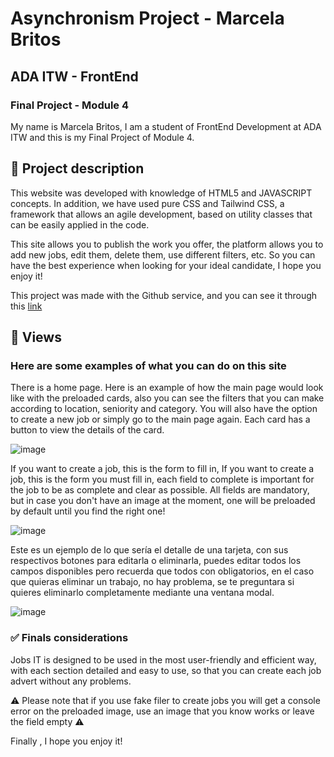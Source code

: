 # Asynchronism Project - Marcela Britos
## ADA ITW - FrontEnd

### Final Project - Module 4

My name is Marcela Britos, I am a student of FrontEnd Development at ADA ITW and this is my Final Project of Module 4.

## 📑 Project description

This website was developed with knowledge of HTML5 and JAVASCRIPT concepts. In addition, we have used pure CSS and Tailwind CSS, a framework that allows an agile development, based on utility classes that can be easily applied in the code.



This site allows you to publish the work you offer, the platform allows you to add new jobs, edit them, delete them, use different filters, etc. So you can have the best experience when looking for your ideal candidate, I hope you enjoy it! 





This project was made with the Github service, and you can see it through this [link](https://marcelabrx.github.io/asynchronism-project/)

## 👀 Views

### Here are some examples of what you can do on this site
There is a home page. Here is an example of how the main page would look like with the preloaded cards, also you can see the filters that you can make according to location, seniority and category. You will also have the option to create a new job or simply go to the main page again. Each card has a button to view the details of the card. 

![image](https://github.com/marcelabrx/asynchronism-project/assets/119630999/cb637a42-e5c3-4666-b4a0-8f67e186f0c9)

If you want to create a job, this is the form to fill in, If you want to create a job, this is the form you must fill in, each field to complete is important for the job to be as complete and clear as possible. All fields are mandatory, but in case you don't have an image at the moment, one will be preloaded by default until you find the right one!

![image](https://github.com/marcelabrx/asynchronism-project/assets/119630999/129d3efc-b1d3-42d4-b6fb-06fef4732557)

Este es un ejemplo de lo que sería el detalle de una tarjeta, con sus respectivos botones para editarla o eliminarla, puedes editar todos los campos disponibles pero recuerda que todos con obligatorios, en el caso que quieras eliminar un trabajo, no hay problema, se te preguntara si quieres eliminarlo completamente mediante una ventana modal.

![image](https://github.com/marcelabrx/asynchronism-project/assets/119630999/2f3b038e-7a2e-4849-af92-66f0438f6be1)

### ✅ Finals considerations
Jobs IT is designed to be used in the most user-friendly and efficient way, with each section detailed and easy to use, so that you can create each job advert without any problems.

⚠  Please note that if you use fake filer to create jobs you will get a console error on the preloaded image, use an image that you know works or leave the field empty ⚠ 

Finally , I hope you enjoy it!


